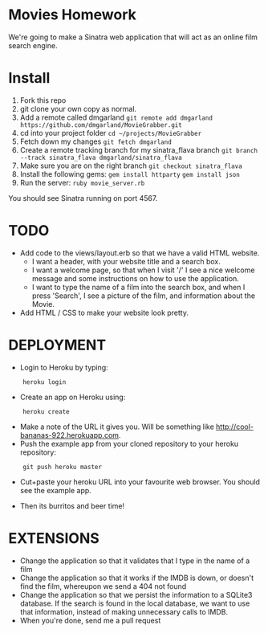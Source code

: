 # Movies Homework

We're going to make a Sinatra web application that will act as an online film search engine.

# Install

1. Fork this repo
2. git clone your own copy as normal.
3. Add a remote called dmgarland
```git remote add dmgarland https://github.com/dmgarland/MovieGrabber.git```
4. cd into your project folder
```cd ~/projects/MovieGrabber```
5. Fetch down my changes
```git fetch dmgarland```
6. Create a remote tracking branch for my sinatra_flava branch
```git branch --track sinatra_flava dmgarland/sinatra_flava```
7. Make sure you are on the right branch
```git checkout sinatra_flava```
8. Install the following gems:
```gem install httparty```
```gem install json```
9. Run the server:
```ruby movie_server.rb```

You should see Sinatra running on port 4567.

# TODO

* Add code to the views/layout.erb so that we have a valid HTML website.
  * I want a header, with your website title and a search box.
  * I want a welcome page, so that when I visit '/' I see a nice welcome message and some instructions on how to use the application.
  * I want to type the name of a film into the search box, and when I press 'Search', I see a picture of the film, and information about the Movie.
* Add HTML / CSS to make your website look pretty. 

# DEPLOYMENT

* Login to Heroku by typing:

```
    heroku login
```

* Create an app on Heroku using:

```
    heroku create
```

* Make a note of the URL it gives you. Will be something like 
http://cool-bananas-922.herokuapp.com. 
* Push the example app from your cloned repository to your heroku repository:

```
    git push heroku master
```    
* Cut+paste your heroku URL into your favourite web browser. You should see 
the example app.  

* Then its burritos and beer time!

# EXTENSIONS

* Change the application so that it validates that I type in the name of a film
* Change the application so that it works if the IMDB is down, or doesn't find the film, whereupon we send a 404 not found
* Change the application so that we persist the information to a SQLite3 database. If the search is found in the local database, we want to use that information, instead of making unnecessary calls to IMDB.
* When you're done, send me a pull request
